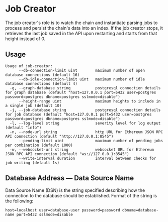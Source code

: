 # Job Creator

The job creator's role is to watch the chain and instantiate parsing jobs to process and persist the chain's data into an index.
If the job creator stops, it retrieves the last job saved in the API upon restarting and starts from that height instead of 0.

## Usage

```
Usage of job-creator:
      --db-connection-limit uint        maximum number of open database connections (default 16)
      --db-idle-connection-limit uint   maximum number of idle database connections (default 4)
  -g, --graph-database string           postgresql connection details for graph database (default "host=127.0.0.1 port=5432 user=postgres password=postgres dbname=postgres sslmode=disable")
      --height-range uint               maximum heights to include in a single job (default 10)
  -j, --job-database string             postgresql connection details for job database (default "host=127.0.0.1 port=5432 user=postgres password=postgres dbname=postgres sslmode=disable")
  -l, --log-level string                severity level for log output (default "info")
  -n, --node-url string                 http URL for Ethereum JSON RPC API connection (default "http://127.0.0.1:8545")
      --pending-limit uint              maximum number of pending jobs per combination (default 1000)
  -w, --websocket-url string            websocket URL for Ethereum JSON RPC API connection (default "ws://127.0.0.1:8545")
      --write-interval duration         interval between checks for job writing (default 1s)
```

## Database Address — Data Source Name

Data Source Name (DSN) is the string specified describing how the connection to the database should be established.
Format of the string is the following:

```
host=localhost user=database-user password=password dbname=database-name port=5432 sslmode=disable
```
